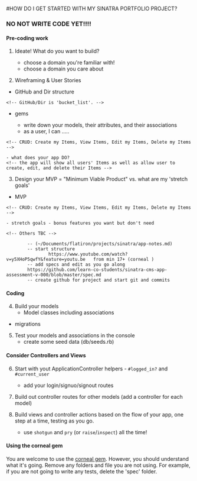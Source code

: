 #HOW DO I GET STARTED WITH MY SINATRA PORTFOLIO PROJECT?

### NO NOT WRITE CODE YET!!!! ###

#### Pre-coding work

1. Ideate! What do you want to build?
	- choose a domain you're familiar with!
	- choose a domain you care about 
	<!-- I will build an app that allows users to have a list of things to add to their bucket_list. -->

2. Wireframing & User Stories
  - GitHub and Dir structure
  <!-- Dir structure started with Corneal and added Licence.md, spec.md and my notes in pre-notes.md. -->
	<!-- GitHub/Dir is 'bucket_list'. -->

  - gems 
	<!-- Added to Gemfile by Corneal. -->

	- write down your models, their attributes, and their associations
	<!-- Models will be User and Item -->
	<!-- User has a name, email, username and password (has_secure_password) -->
	<!-- Item has a title, description and user_id -->
	<!-- User has_many :items -->
	<!-- Item belongs_to :user -->
  
	- as a user, I can .....
  <!-- Sign Up, Log In, Log Out -->
	<!-- CRUD: Create my Items, View Items, Edit my Items, Delete my Items -->
  
	- what does your app DO?
	<!-- the app will show all users' Items as well as allow user to create, edit, and delete their Items -->

3. Design your MVP = "Minimum Viable Product" vs. what are my 'stretch goals'

  - MVP
  <!-- Sign Up, Log In, Log Out -->
	<!-- CRUD: Create my Items, View Items, Edit my Items, Delete my Items -->

	- stretch goals - bonus features you want but don't need
  <!-- CSS -->
	<!-- Others TBC -->

			-- (~/Documents/flatiron/projects/sinatra/app-notes.md)
			-- start structure
					https://www.youtube.com/watch?v=y5XHoP5qwfY&feature=youtu.be   from min 17+ (corneal )
			-- add specs and edit as you go along
			https://github.com/learn-co-students/sinatra-cms-app-assessment-v-000/blob/master/spec.md
			-- create github for project and start git and commits


#### Coding

4. Build your models
	- Model classes including associations
  
  - migrations
  

5. Test your models and associations in the console
	- create some seed data (db/seeds.rb)
  



#### Consider Controllers and Views

6. Start with yout ApplicationController helpers - `#logged_in?` and `#current_user`
	- add your login/signuo/signout routes

7. Build out controller routes for other models (add a controller for each model)

8. Build views and controller actions based on the flow of your app, one step at a time, testing as you go.
	- use `shotgun` and `pry` (or `raise`/`inspect`) all the time!

#### Using the corneal gem

You are welcome to use the [corneal gem]. However, you should understand what it's going. Remove any folders and file you are not using. For example, if you are not going to write any tests, delete the 'spec' folder.

[corneal gem]:https://github.com/thebrianemory/corneal